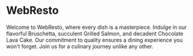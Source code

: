 # WebResto
Welcome to WebResto, where every dish is a masterpiece. Indulge in our flavorful Bruschetta, succulent Grilled Salmon, and decadent Chocolate Lava Cake. Our commitment to quality ensures a dining experience you won't forget. Join us for a culinary journey unlike any other.
